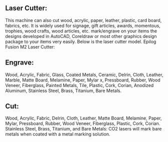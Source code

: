## Laser Cutter:
This machine can also cut wood, acrylic, paper, leather, plastic, card board, fabrics, etc. It is widely used for signage, gift articles, awards, momentous, trophies, wood crafts, wood articles, etc. mark/engrave on your items the designs developed in AutoCAD, Coreldraw or most other graphics design package to your items very easily.  Below is the laser cutter model.
Epilog Fusion M2 Laser Cutter:

## Engrave: 
Wood, Acrylic, Fabric, Glass, Coated Metals, Ceramic, Delrin, Cloth, Leather, Marble, Matte Board, Melamine, Paper, Mylar	x, Pressboard, Rubber, Wood Veneer, Fiberglass, Painted Metals, Tile, Plastic, Cork, Corian, Anodized Aluminum, Stainless Steel, Brass, Titanium, Bare Metals.

## Cut: 
Wood, Acrylic, Fabric, Delrin, Cloth, Leather, Matte Board, Melamine, Paper, Mylar, Pressboard, Rubber, Wood Veneer, Fiberglass, Plastic, Cork, Corian. Stainless Steel, Brass, Titanium, and Bare Metals: CO2 lasers will mark bare metals when coated with a metal marking solution.
